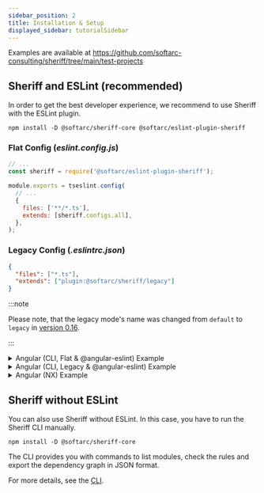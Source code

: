 ```yaml
---
sidebar_position: 2
title: Installation & Setup
displayed_sidebar: tutorialSidebar
---
```


Examples are available at https://github.com/softarc-consulting/sheriff/tree/main/test-projects

## Sheriff and ESLint (recommended)

In order to get the best developer experience, we recommend to use Sheriff with the ESLint plugin.

```shell
npm install -D @softarc/sheriff-core @softarc/eslint-plugin-sheriff
```

### Flat Config (_eslint.config.js_)

```javascript
// ...
const sheriff = require('@softarc/eslint-plugin-sheriff');

module.exports = tseslint.config(
  // ...
  {
    files: ['**/*.ts'],
    extends: [sheriff.configs.all],
  },
);
````

### Legacy Config (_.eslintrc.json_)

```json
{
  "files": ["*.ts"],
  "extends": ["plugin:@softarc/sheriff/legacy"]
}
```


:::note

Please note, that the legacy mode's name was changed from `default` to `legacy` in [version 0.16](./release-notes/0.16).

:::

<details>

<summary>Angular (CLI, Flat & @angular-eslint) Example</summary>

```javascript
// @ts-check
const eslint = require('@eslint/js');
const tseslint = require('typescript-eslint');
const angular = require('angular-eslint');
const sheriff = require('@softarc/eslint-plugin-sheriff');

module.exports = tseslint.config(
  {
    files: ['**/*.ts'],
    extends: [
      eslint.configs.recommended,
      ...tseslint.configs.recommended,
      ...tseslint.configs.stylistic,
      ...angular.configs.tsRecommended,
    ],
    processor: angular.processInlineTemplates,
    rules: {
      '@angular-eslint/directive-selector': [
        'error',
        {
          type: 'attribute',
          prefix: 'eternal',
          style: 'camelCase',
        },
      ],
      '@angular-eslint/component-selector': [
        'error',
        {
          type: 'element',
          prefix: 'eternal',
          style: 'kebab-case',
        },
      ],
    },
  },
  {
    files: ['**/*.html'],
    extends: [
      ...angular.configs.templateRecommended,
      ...angular.configs.templateAccessibility,
    ],
    rules: {},
  },
  {
    files: ['**/*.ts'],
    extends: [sheriff.configs.all],
  },
);

```

</details>

<details>

<summary>Angular (CLI, Legacy & @angular-eslint) Example</summary>

```json5
{
  "root": true,
  "ignorePatterns": ["projects/**/*"],
  "overrides": [
    {
      "files": ["*.ts"],
      "extends": [
        "eslint:recommended",
        "plugin:@typescript-eslint/recommended",
        "plugin:@angular-eslint/recommended",
        "plugin:@angular-eslint/template/process-inline-templates"
      ],
      "rules": {
        "@angular-eslint/directive-selector": [
          "error",
          {
            "type": "attribute",
            "prefix": "eternal",
            "style": "camelCase"
          }
        ],
        "@angular-eslint/component-selector": [
          "error",
          {
            "type": "element",
            "prefix": "eternal",
            "style": "kebab-case"
          }
        ]
      }
    },
    {
      "files": ["*.html"],
      "extends": ["plugin:@angular-eslint/template/recommended"],
      "rules": {}
    },
    {
      "files": ["*.ts"],
      "extends": ["plugin:@softarc/sheriff/legacy"]
    }
  ]
}

```

</details>


<details>

<summary>Angular (NX) Example</summary>

```jsonc
{
  "root": true,
  "ignorePatterns": ["**/*"],
  "plugins": ["@nrwl/nx"],
  "overrides": [
    // existing rules...
    {
      "files": ["*.ts"],
      "extends": ["plugin:@softarc/sheriff/legacy"],
    },
  ],
}
```

</details>

## Sheriff without ESLint

You can also use Sheriff without ESLint. In this case, you have to run the Sheriff CLI manually.

```shell
npm install -D @softarc/sheriff-core
```

The CLI provides you with commands to list modules, check the rules and export the dependency graph in JSON format.

For more details, see the [CLI](./cli).
